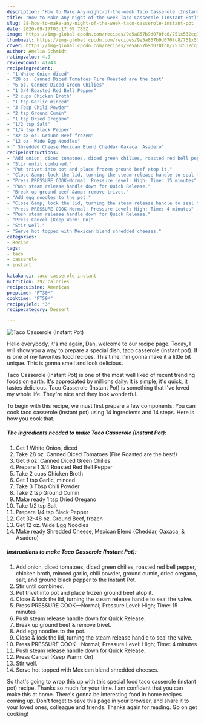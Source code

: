 ```yaml
---
description: "How to Make Any-night-of-the-week Taco Casserole (Instant Pot)"
title: "How to Make Any-night-of-the-week Taco Casserole (Instant Pot)"
slug: 28-how-to-make-any-night-of-the-week-taco-casserole-instant-pot
date: 2020-09-17T03:17:09.785Z
image: https://img-global.cpcdn.com/recipes/9e5a857b9d070fc8/751x532cq70/taco-casserole-instant-pot-recipe-main-photo.jpg
thumbnail: https://img-global.cpcdn.com/recipes/9e5a857b9d070fc8/751x532cq70/taco-casserole-instant-pot-recipe-main-photo.jpg
cover: https://img-global.cpcdn.com/recipes/9e5a857b9d070fc8/751x532cq70/taco-casserole-instant-pot-recipe-main-photo.jpg
author: Amelia Schmidt
ratingvalue: 4.9
reviewcount: 41743
recipeingredient:
- "1 White Onion diced"
- "28 oz. Canned Diced Tomatoes Fire Roasted are the best"
- "6 oz. Canned Diced Green Chilies"
- "1 3/4 Roasted Red Bell Pepper"
- "2 cups Chicken Broth"
- "1 tsp Garlic minced"
- "3 Tbsp Chili Powder"
- "2 tsp Ground Cumin"
- "1 tsp Dried Oregano"
- "1/2 tsp Salt"
- "1/4 tsp Black Pepper"
- "32-48 oz. Ground Beef frozen"
- "12 oz. Wide Egg Noodles"
- " Shredded Cheese Mexican Blend Cheddar Oaxaca  Asadero"
recipeinstructions:
- "Add onion, diced tomatoes, diced green chilies, roasted red bell pepper, chicken broth, minced garlic, chili powder, ground cumin, dried oregano, salt, and ground black pepper to the Instant Pot."
- "Stir until combined."
- "Put trivet into pot and place frozen ground beef atop it."
- "Close &amp; lock the lid, turning the steam release handle to seal the valve."
- "Press PRESSURE COOK—Normal; Pressure Level: High; Time: 15 minutes"
- "Push steam release handle down for Quick Release."
- "Break up ground beef &amp; remove trivet."
- "Add egg noodles to the pot."
- "Close &amp; lock the lid, turning the steam release handle to seal the valve."
- "Press PRESSURE COOK—Normal; Pressure Level: High; Time: 4 minutes"
- "Push steam release handle down for Quick Release."
- "Press Cancel (Keep Warm: On)"
- "Stir well."
- "Serve hot topped with Mexican blend shredded cheeses."
categories:
- Recipe
tags:
- taco
- casserole
- instant

katakunci: taco casserole instant 
nutrition: 297 calories
recipecuisine: American
preptime: "PT30M"
cooktime: "PT59M"
recipeyield: "3"
recipecategory: Dessert

---
```



![Taco Casserole (Instant Pot)](https://img-global.cpcdn.com/recipes/9e5a857b9d070fc8/751x532cq70/taco-casserole-instant-pot-recipe-main-photo.jpg)

Hello everybody, it's me again, Dan, welcome to our recipe page. Today, I will show you a way to prepare a special dish, taco casserole (instant pot). It is one of my favorites food recipes. This time, I'm gonna make it a little bit unique. This is gonna smell and look delicious.

Taco Casserole (Instant Pot) is one of the most well liked of recent trending foods on earth. It's appreciated by millions daily. It is simple, it's quick, it tastes delicious. Taco Casserole (Instant Pot) is something that I've loved my whole life. They're nice and they look wonderful.




To begin with this recipe, we must first prepare a few components. You can cook taco casserole (instant pot) using 14 ingredients and 14 steps. Here is how you cook that.

<!--inarticleads1-->

##### The ingredients needed to make Taco Casserole (Instant Pot):

1. Get 1 White Onion, diced
1. Take 28 oz. Canned Diced Tomatoes (Fire Roasted are the best!)
1. Get 6 oz. Canned Diced Green Chilies
1. Prepare 1 3/4 Roasted Red Bell Pepper
1. Take 2 cups Chicken Broth
1. Get 1 tsp Garlic, minced
1. Take 3 Tbsp Chili Powder
1. Take 2 tsp Ground Cumin
1. Make ready 1 tsp Dried Oregano
1. Take 1/2 tsp Salt
1. Prepare 1/4 tsp Black Pepper
1. Get 32-48 oz. Ground Beef, frozen
1. Get 12 oz. Wide Egg Noodles
1. Make ready  Shredded Cheese, Mexican Blend (Cheddar, Oaxaca, &amp; Asadero)




<!--inarticleads2-->

##### Instructions to make Taco Casserole (Instant Pot):

1. Add onion, diced tomatoes, diced green chilies, roasted red bell pepper, chicken broth, minced garlic, chili powder, ground cumin, dried oregano, salt, and ground black pepper to the Instant Pot.
1. Stir until combined.
1. Put trivet into pot and place frozen ground beef atop it.
1. Close &amp; lock the lid, turning the steam release handle to seal the valve.
1. Press PRESSURE COOK—Normal; Pressure Level: High; Time: 15 minutes
1. Push steam release handle down for Quick Release.
1. Break up ground beef &amp; remove trivet.
1. Add egg noodles to the pot.
1. Close &amp; lock the lid, turning the steam release handle to seal the valve.
1. Press PRESSURE COOK—Normal; Pressure Level: High; Time: 4 minutes
1. Push steam release handle down for Quick Release.
1. Press Cancel (Keep Warm: On)
1. Stir well.
1. Serve hot topped with Mexican blend shredded cheeses.




So that's going to wrap this up with this special food taco casserole (instant pot) recipe. Thanks so much for your time. I am confident that you can make this at home. There's gonna be interesting food in home recipes coming up. Don't forget to save this page in your browser, and share it to your loved ones, colleague and friends. Thanks again for reading. Go on get cooking!
